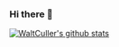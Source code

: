 ### Hi there 👋

<!--
**WaltCuller/WaltCuller** is a ✨ _special_ ✨ repository because its `README.md` (this file) appears on your GitHub profile.

Here are some ideas to get you started:

- 🔭 I’m currently working on ...
- 🌱 I’m currently learning ...
- 👯 I’m looking to collaborate on ...
- 🤔 I’m looking for help with ...
- 💬 Ask me about ...
- 📫 How to reach me: ...
- 😄 Pronouns: ...
- ⚡ Fun fact: ...
-->

[![WaltCuller's github stats](https://github-readme-stats-git-masterrstaa-rickstaa.vercel.app/api?username=WaltCuller)](https://github.com/WaltCuller)

